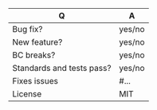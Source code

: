 | Q             | A
| ------------- | ---
| Bug fix?                      | yes/no
| New feature?                  | yes/no
| BC breaks?                    | yes/no
| Standards and tests pass?     | yes/no
| Fixes issues                  | #...
| License                       | MIT

<!--
Write a short description entry for your feature/bugfix here (replace this comment block.)
-->
